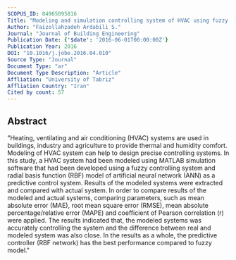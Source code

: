 ```yaml
---
SCOPUS_ID: 84965095816
Title: "Modeling and simulation controlling system of HVAC using fuzzy and predictive (radial basis function, RBF) controllers"
Author: "Faizollahzadeh Ardabili S."
Journal: "Journal of Building Engineering"
Publication Date: {'$date': '2016-06-01T00:00:00Z'}
Publication Year: 2016
DOI: "10.1016/j.jobe.2016.04.010"
Source Type: "Journal"
Document Type: "ar"
Document Type Description: "Article"
Affliation: "University of Tabriz"
Affliation Country: "Iran"
Cited by count: 57
---
```


## Abstract
"Heating, ventilating and air conditioning (HVAC) systems are used in buildings, industry and agriculture to provide thermal and humidity comfort. Modeling of HVAC system can help to design precise controlling systems. In this study, a HVAC system had been modeled using MATLAB simulation software that had been developed using a fuzzy controlling system and radial basis function (RBF) model of artificial neural network (ANN) as a predictive control system. Results of the modeled systems were extracted and compared with actual system. In order to compare results of the modeled and actual systems, comparing parameters, such as mean absolute error (MAE), root mean square error (RMSE), mean absolute percentage/relative error (MAPE) and coefficient of Pearson correlation (r) were applied. The results indicated that, the modeled systems was accurately controlling the system and the difference between real and modeled system was also close. In the results as a whole, the predictive controller (RBF network) has the best performance compared to fuzzy model."
